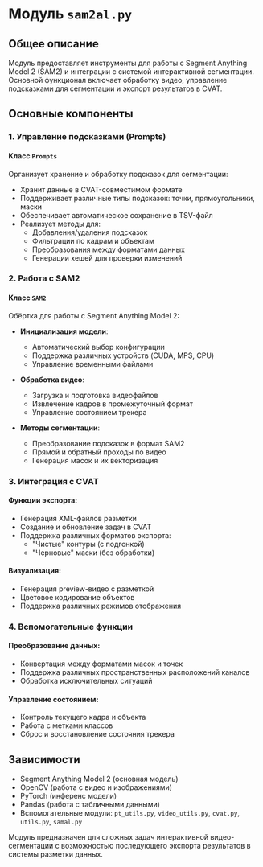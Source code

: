 # Модуль `sam2al.py`

## Общее описание
Модуль предоставляет инструменты для работы с Segment Anything Model 2 (SAM2) и интеграции с системой интерактивной сегментации. Основной функционал включает обработку видео, управление подсказками для сегментации и экспорт результатов в CVAT.

## Основные компоненты

### 1. Управление подсказками (Prompts)

#### Класс `Prompts`
Организует хранение и обработку подсказок для сегментации:
- Хранит данные в CVAT-совместимом формате
- Поддерживает различные типы подсказок: точки, прямоугольники, маски
- Обеспечивает автоматическое сохранение в TSV-файл
- Реализует методы для:
  - Добавления/удаления подсказок
  - Фильтрации по кадрам и объектам
  - Преобразования между форматами данных
  - Генерации хешей для проверки изменений

### 2. Работа с SAM2

#### Класс `SAM2`
Обёртка для работы с Segment Anything Model 2:
- **Инициализация модели**:
  - Автоматический выбор конфигурации
  - Поддержка различных устройств (CUDA, MPS, CPU)
  - Управление временными файлами

- **Обработка видео**:
  - Загрузка и подготовка видеофайлов
  - Извлечение кадров в промежуточный формат
  - Управление состоянием трекера

- **Методы сегментации**:
  - Преобразование подсказок в формат SAM2
  - Прямой и обратный проходы по видео
  - Генерация масок и их векторизация

### 3. Интеграция с CVAT

#### Функции экспорта:
- Генерация XML-файлов разметки
- Создание и обновление задач в CVAT
- Поддержка различных форматов экспорта:
  - "Чистые" контуры (с подгонкой)
  - "Черновые" маски (без обработки)

#### Визуализация:
- Генерация preview-видео с разметкой
- Цветовое кодирование объектов
- Поддержка различных режимов отображения

### 4. Вспомогательные функции

#### Преобразование данных:
- Конвертация между форматами масок и точек
- Поддержка различных пространственных расположений каналов
- Обработка исключительных ситуаций

#### Управление состоянием:
- Контроль текущего кадра и объекта
- Работа с метками классов
- Сброс и восстановление состояния трекера

## Зависимости
- Segment Anything Model 2 (основная модель)
- OpenCV (работа с видео и изображениями)
- PyTorch (инференс модели)
- Pandas (работа с табличными данными)
- Вспомогательные модули: `pt_utils.py`, `video_utils.py`, `cvat.py`, `utils.py`, `samal.py`

Модуль предназначен для сложных задач интерактивной видео-сегментации с возможностью последующего экспорта результатов в системы разметки данных.
